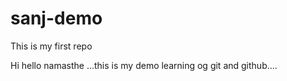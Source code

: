 # sanj-demo
This is my first repo

Hi hello namasthe ...this is my demo learning og git and github....
